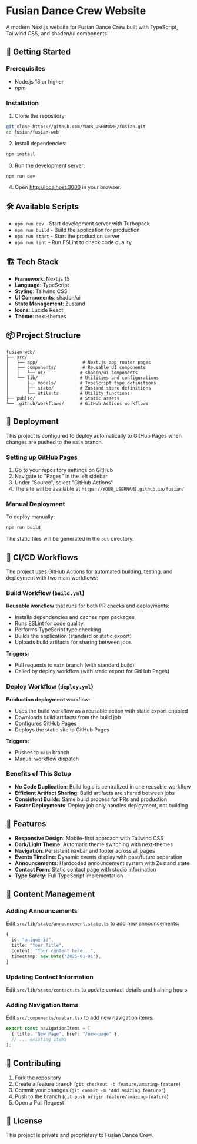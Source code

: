 # Fusian Dance Crew Website

A modern Next.js website for Fusian Dance Crew built with TypeScript, Tailwind CSS, and shadcn/ui components.

## 🚀 Getting Started

### Prerequisites
- Node.js 18 or higher
- npm

### Installation

1. Clone the repository:
```bash
git clone https://github.com/YOUR_USERNAME/fusian.git
cd fusian/fusian-web
```

2. Install dependencies:
```bash
npm install
```

3. Run the development server:
```bash
npm run dev
```

4. Open [http://localhost:3000](http://localhost:3000) in your browser.

## 🛠️ Available Scripts

- `npm run dev` - Start development server with Turbopack
- `npm run build` - Build the application for production
- `npm run start` - Start the production server
- `npm run lint` - Run ESLint to check code quality

## 🏗️ Tech Stack

- **Framework**: Next.js 15
- **Language**: TypeScript
- **Styling**: Tailwind CSS
- **UI Components**: shadcn/ui
- **State Management**: Zustand
- **Icons**: Lucide React
- **Theme**: next-themes

## 📦 Project Structure

```
fusian-web/
├── src/
│   ├── app/                 # Next.js app router pages
│   ├── components/          # Reusable UI components
│   │   └── ui/             # shadcn/ui components
│   └── lib/                # Utilities and configurations
│       ├── models/         # TypeScript type definitions
│       ├── state/          # Zustand store definitions
│       └── utils.ts        # Utility functions
├── public/                 # Static assets
└── .github/workflows/      # GitHub Actions workflows
```

## 🚀 Deployment

This project is configured to deploy automatically to GitHub Pages when changes are pushed to the `main` branch.

### Setting up GitHub Pages

1. Go to your repository settings on GitHub
2. Navigate to "Pages" in the left sidebar
3. Under "Source", select "GitHub Actions"
4. The site will be available at `https://YOUR_USERNAME.github.io/fusian/`

### Manual Deployment

To deploy manually:

```bash
npm run build
```

The static files will be generated in the `out` directory.

## 🔄 CI/CD Workflows

The project uses GitHub Actions for automated building, testing, and deployment with two main workflows:

### Build Workflow (`build.yml`)
**Reusable workflow** that runs for both PR checks and deployments:
- Installs dependencies and caches npm packages
- Runs ESLint for code quality
- Performs TypeScript type checking
- Builds the application (standard or static export)
- Uploads build artifacts for sharing between jobs

**Triggers:**
- Pull requests to `main` branch (with standard build)
- Called by deploy workflow (with static export for GitHub Pages)

### Deploy Workflow (`deploy.yml`)
**Production deployment** workflow:
- Uses the build workflow as a reusable action with static export enabled
- Downloads build artifacts from the build job
- Configures GitHub Pages
- Deploys the static site to GitHub Pages

**Triggers:**
- Pushes to `main` branch
- Manual workflow dispatch

### Benefits of This Setup
- **No Code Duplication**: Build logic is centralized in one reusable workflow
- **Efficient Artifact Sharing**: Build artifacts are shared between jobs
- **Consistent Builds**: Same build process for PRs and production
- **Faster Deployments**: Deploy job only handles deployment, not building

## 🎨 Features

- **Responsive Design**: Mobile-first approach with Tailwind CSS
- **Dark/Light Theme**: Automatic theme switching with next-themes
- **Navigation**: Persistent navbar and footer across all pages
- **Events Timeline**: Dynamic events display with past/future separation
- **Announcements**: Hardcoded announcement system with Zustand state
- **Contact Form**: Static contact page with studio information
- **Type Safety**: Full TypeScript implementation

## 📝 Content Management

### Adding Announcements
Edit `src/lib/state/announcement.state.ts` to add new announcements:

```typescript
{
  id: "unique-id",
  title: "Your Title",
  content: "Your content here...",
  timestamp: new Date("2025-01-01"),
}
```

### Updating Contact Information
Edit `src/lib/state/contact.ts` to update contact details and training hours.

### Adding Navigation Items
Edit `src/components/navbar.tsx` to add new navigation items:

```typescript
export const navigationItems = [
  { title: "New Page", href: "/new-page" },
  // ... existing items
];
```

## 🤝 Contributing

1. Fork the repository
2. Create a feature branch (`git checkout -b feature/amazing-feature`)
3. Commit your changes (`git commit -m 'Add amazing feature'`)
4. Push to the branch (`git push origin feature/amazing-feature`)
5. Open a Pull Request

## 📄 License

This project is private and proprietary to Fusian Dance Crew.